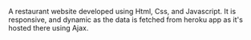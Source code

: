 A restaurant website developed using Html, Css, and Javascript. It is responsive, and dynamic as the data is fetched from heroku app as it's hosted there using Ajax.